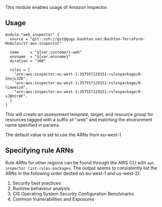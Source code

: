 This module enables usage of Amazon Inspector.

## Usage

```
module "web_inspector" {
  source = "git::ssh://git@gogs.bashton.net:Bashton-Terraform-Modules/tf-aws-inspector"

  name     = "${var.customer}-web"
  envname  = "${var.envname}"
  duration = "300"

  rules = [
    "arn:aws:inspector:eu-west-1:357557129151:rulespackage/0-SnojL3Z6",
    "arn:aws:inspector:eu-west-1:357557129151:rulespackage/0-lLmwe1zd",
    "arn:aws:inspector:eu-west-1:357557129151:rulespackage/0-sJBhCr0F",
  ]
}
```

This will create an assessment template, target, and resource group for resources tagged with a suffix of "web" and matching the environment name specified in params.

The default value is set to use the ARNs from eu-west-1

## Specifying rule ARNs
Rule ARNs for other regions can be found through the AWS CLI with `aws inspector list-rules-packages`. The output seems to consistently list the ARNs in the following order (tested on eu-west-1 and us-west-2):
1. Security best practices
2. Runtime behaviour analysis
3. CIS Operating System Security Configuration Benchmarks
4. Common Vulnerabilities and Exposures